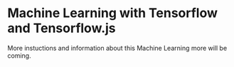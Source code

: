 <h1>Machine Learning with Tensorflow and Tensorflow.js</h1>
<p>More instuctions and information about this Machine Learning more will be coming.</p>